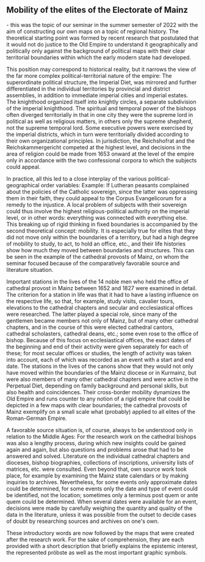 <h2>Mobility of the elites of the Electorate of Mainz</h2>

<p>- this was the topic of our seminar in the summer semester of 2022 with the aim of constructing our own maps on a topic of regional history. 
The theoretical starting point was formed by recent research that postulated that it would not do justice to the Old Empire to understand it geographically and 
politically only against the background of political maps with their clear territorial boundaries within which the early modern state had developed.</p> 

<p>This position may correspond to historical reality, but it narrows the view of the far more complex political-territorial nature of the empire: 
The superordinate political structure, the Imperial Diet, was mirrored and further differentiated in the individual territories by provincial and district assemblies, 
in addition to immediate imperial cities and imperial estates. The knighthood organized itself into knightly circles, a separate subdivision of the imperial knighthood. 
The spiritual and temporal power of the bishops often diverged territorially in that in one city they were the supreme lord in political as well as religious matters, 
in others only the supreme shepherd, not the supreme temporal lord. Some executive powers were exercised by the imperial districts, which in turn were territorially 
divided according to their own organizational principles. In jurisdiction, the Reichshofrat and the Reichskammergericht competed at the highest level, and decisions 
in the area of religion could be made from 1653 onward at the level of the empire only in accordance with the two confessional corpora to which the subjects could 
appeal.</p>

<p>In practice, all this led to a close interplay of the various political-geographical order variables: Example: If Lutheran peasants complained about the policies of the Catholic sovereign, since the latter was oppressing them in their faith, they could appeal to the Corpus Evangelicorum for a remedy to the injustice. A local problem of subjects with their sovereign could thus involve the highest religious-political authority on the imperial level, or in other words: everything was connected with everything else. This breaking up of rigid thinking in fixed boundaries is accompanied by the second theoretical concept: mobility. It is especially true for elites that they did not move only within the boundaries of a territory, but had a high degree of mobility to study, to act, to hold an office, etc., and their life histories show how much they moved between boundaries and structures.
This can be seen in the example of the cathedral provosts of Mainz, on whom the seminar focused because of the comparatively favorable source and literature situation.</p> 

<p>Important stations in the lives of the 14 noble men who held the office of cathedral provost in Mainz between 1652 and 1827 were examined in detail. 
The criterion for a station in life was that it had to have a lasting influence on the respective life, so that, for example, study visits, cavalier tours, 
elevations to the cathedral chapters and secular and ecclesiastical offices were researched. The latter played a special role, since many of the gentlemen became 
members not only of Mainz, but of many other cathedral chapters, and in the course of this were elected cathedral cantors, cathedral scholasters, cathedral deans, etc.; 
some even rose to the office of bishop. Because of this focus on ecclesiastical offices, the exact dates of the beginning and end of their activity were given 
separately for each of these; for most secular offices or studies, the length of activity was taken into account, each of which was recorded as an event with a 
start and end date. The stations in the lives of the canons show that they would not only have moved within the boundaries of the Mainz diocese or in Kurmainz, 
but were also members of many other cathedral chapters and were active in the Perpetual Diet, depending on family background and personal skills, but also health and coincidences. Their cross-border mobility dynamizes the Old Empire and runs counter to any notion of a rigid empire that could be depicted in a few maps with 
clear boundaries; the cathedral provosts of Mainz exemplify on a small scale what (probably) applied to all elites of the Roman-German Empire.</p>

<p>A favorable source situation is, of course, always to be understood only in relation to the Middle Ages: For the research work on the cathedral bishops was also a lengthy process, during which new insights could be gained again and again, but also questions and problems arose that had to be answered and solved. Literature on the individual cathedral chapters and dioceses, bishop biographies, collections of inscriptions, university lists of matrices, etc. were consulted. Even beyond that, own source work took place, for example by examining the Mainz state calendars or by making inquiries to archives. Nevertheless, for some events only approximate dates could be determined, for some events only the date and type of event could be identified, not the location; sometimes only a terminus post quem or ante quem could be determined. When several dates were available for an event, decisions were made by carefully weighing the quantity and quality of the data in the literature, unless it was possible from the outset to decide cases of doubt by researching sources and archives on one's own.</p>

<p>These introductory words are now followed by the maps that were created after the research work. For the sake of comprehension, they are each provided with a short description that briefly explains the epistemic interest, the represented pröbste as well as the most important graphic symbols.</p>


